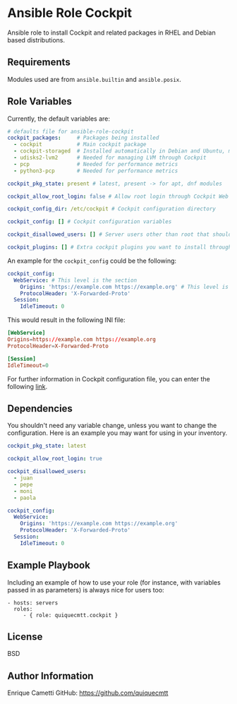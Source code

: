 Ansible Role Cockpit
=========

Ansible role to install Cockpit and related packages in RHEL and Debian based distributions.

Requirements
------------

Modules used are from `ansible.builtin` and `ansible.posix`.

Role Variables
--------------

Currently, the default variables are:
```yaml
# defaults file for ansible-role-cockpit
cockpit_packages:     # Packages being installed
  - cockpit           # Main cockpit package
  - cockpit-storaged  # Installed automatically in Debian and Ubuntu, manually installed en RHEL based
  - udisks2-lvm2      # Needed for managing LVM through Cockpit
  - pcp               # Needed for performance metrics
  - python3-pcp       # Needed for performance metrics

cockpit_pkg_state: present # latest, present -> for apt, dnf modules

cockpit_allow_root_login: false # Allow root login through Cockpit Web UI

cockpit_config_dir: /etc/cockpit # Cockpit configuration directory

cockpit_config: [] # Cockpit configuration variables

cockpit_disallowed_users: [] # Server users other than root that shouldn't be allowed to login

cockpit_plugins: [] # Extra cockpit plugins you want to install through distro's package manager
```

An example for the `cockpit_config` could be the following:
```yaml
cockpit_config:
  WebService: # This level is the section
    Origins: 'https://example.com https://example.org' # This level is the key=value
    ProtocolHeader: 'X-Forwarded-Proto'
  Session:
    IdleTimeout: 0
```

This would result in the following INI file:
```toml
[WebService]
Origins=https://example.com https://example.org
ProtocolHeader=X-Forwarded-Proto

[Session]
IdleTimeout=0
```
For further information in Cockpit configuration file, you can enter the following [link](https://cockpit-project.org/guide/latest/cockpit.conf.5).

Dependencies
------------

You shouldn't need any variable change, unless you want to change the configuration. Here is an example you may want for using in your inventory.

```yaml
cockpit_pkg_state: latest

cockpit_allow_root_login: true

cockpit_disallowed_users:
  - juan
  - pepe
  - moni
  - paola

cockpit_config:
  WebService:
    Origins: 'https://example.com https://example.org'
    ProtocolHeader: 'X-Forwarded-Proto'
  Session:
    IdleTimeout: 0
```

Example Playbook
----------------

Including an example of how to use your role (for instance, with variables passed in as parameters) is always nice for users too:

    - hosts: servers
      roles:
         - { role: quiquecmtt.cockpit }

License
-------

BSD

Author Information
------------------

Enrique Cametti
GitHub: https://github.com/quiquecmtt